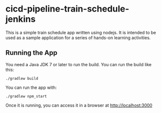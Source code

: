 # cicd-pipeline-train-schedule-jenkins

This is a simple train schedule app written using nodejs. It is intended to be used as a sample application for a series of hands-on learning activities.

## Running the App

You need a Java JDK 7 or later to run the build. You can run the build like this:

    ./gradlew build

You can run the app with:

    ./gradlew npm_start

Once it is running, you can access it in a browser at [http://localhost:3000](http://localhost:3000)
